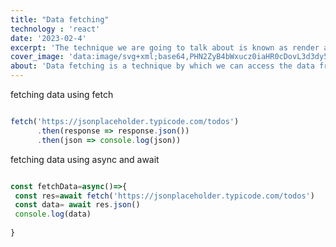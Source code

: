 ```yaml
---
title: "Data fetching"
technology : 'react'
date: '2023-02-4'
excerpt: 'The technique we are going to talk about is known as render as you fetch. This simple technique is also suggested by React itself while fetching data. We can also fetch data by using Axios.'
cover_image: 'data:image/svg+xml;base64,PHN2ZyB4bWxucz0iaHR0cDovL3d3dy53My5vcmcvMjAwMC9zdmciIHZpZXdCb3g9Ii0xMS41IC0xMC4yMzE3NCAyMyAyMC40NjM0OCI+CiAgPHRpdGxlPlJlYWN0IExvZ288L3RpdGxlPgogIDxjaXJjbGUgY3g9IjAiIGN5PSIwIiByPSIyLjA1IiBmaWxsPSIjNjFkYWZiIi8+CiAgPGcgc3Ryb2tlPSIjNjFkYWZiIiBzdHJva2Utd2lkdGg9IjEiIGZpbGw9Im5vbmUiPgogICAgPGVsbGlwc2Ugcng9IjExIiByeT0iNC4yIi8+CiAgICA8ZWxsaXBzZSByeD0iMTEiIHJ5PSI0LjIiIHRyYW5zZm9ybT0icm90YXRlKDYwKSIvPgogICAgPGVsbGlwc2Ugcng9IjExIiByeT0iNC4yIiB0cmFuc2Zvcm09InJvdGF0ZSgxMjApIi8+CiAgPC9nPgo8L3N2Zz4K'
about: 'Data fetching is a technique by which we can access the data from API(Application Programming Interface) in the form of JSON (Javascript Object Notation) and use that  data into  our react application to show information about something for eg. we can access the data/information of Movie in our application by using API called OMDB||TMDB '
---
```

fetching data using fetch

```js

fetch('https://jsonplaceholder.typicode.com/todos')
      .then(response => response.json())
      .then(json => console.log(json))

```
fetching data using async and await 

```js

const fetchData=async()=>{
 const res=await fetch('https://jsonplaceholder.typicode.com/todos')
 const data= await res.json()
 console.log(data)
      
}

```
